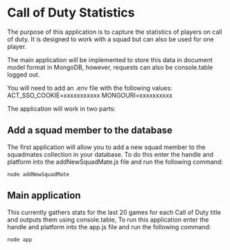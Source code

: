 # Call of Duty Statistics

The purpose of this application is to capture the statistics of players on call of duty. It is designed to work with a squad but can also be used for one player.

The main application will be implemented to store this data in document model format in MongoDB, however, requests can also be console.table logged out.

You will need to add an .env file with the following values:
ACT_SSO_COOKIE=xxxxxxxxxxx
MONGOURI=xxxxxxxxxx

The application will work in two parts:

## Add a squad member to the database
The first application will allow you to add a new squad member to the squadmates collection in your database. To do this enter the handle and platform into the addNewSquadMate.js file and run the following command:
```
node addNewSquadMate
```

## Main application
This currently gathers stats for the last 20 games for each Call of Duty title and outputs them using console.table, To run this application enter the handle and platform into the app.js file and run the following command:
```
node app
```

